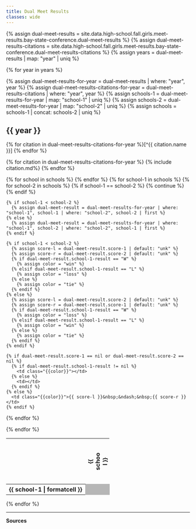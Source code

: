 ```yaml
---
title: Dual Meet Results
classes: wide
---
```


<style>
  td {
    border: 1px solid #b6b6b6;
    text-align: center;
    padding: 0;
    width: 50px;
  }

  .neutral {
    background-color: #b6b6b6;
  }

  .win {
    background-color: #7abd91;
  }

  .loss {
    background-color: #ff6962;
  }

  .tie {
    background-color: #e8e8e8;
  }
</style>

{% assign dual-meet-results = site.data.high-school.fall.girls.meet-results.bay-state-conference.dual-meet-results %}
{% assign dual-meet-results-citations = site.data.high-school.fall.girls.meet-results.bay-state-conference.dual-meet-results-citations %}
{% assign years = dual-meet-results | map: "year" | uniq %}

{% for year in years %}

{% assign dual-meet-results-for-year = dual-meet-results | where: "year", year %}
{% assign dual-meet-results-citations-for-year = dual-meet-results-citations | where: "year", year %}
{% assign schools-1 = dual-meet-results-for-year | map: "school-1" | uniq %}
{% assign schools-2 = dual-meet-results-for-year | map: "school-2" | uniq %}
{% assign schools = schools-1 | concat: schools-2 | uniq %}

## {{ year }}

{% for citation in dual-meet-results-citations-for-year %}[^{{ citation.name }}] {% endfor %}

{% for citation in dual-meet-results-citations-for-year %}
  {% include citation.md%}
{% endfor %}

<table>
<tbody>
<tr>
  <th></th>
  {% for school in schools %}
    <th style="transform: rotate(-90deg); height: 125px; max-width: 50px;">{{ school }}</th>
  {% endfor %}
</tr>
{% for school-1 in schools %}
<tr>
  <th style="width: min-content;">{{ school-1 | formatcell }}</th>
  {% for school-2 in schools %}
    {% if school-1 == school-2 %}
      <td class="neutral"></td>
      {% continue %}
    {% endif %}

    {% if school-1 < school-2 %}
      {% assign dual-meet-result = dual-meet-results-for-year | where: "school-1", school-1 | where: "school-2", school-2 | first %}
    {% else %}
      {% assign dual-meet-result = dual-meet-results-for-year | where: "school-1", school-2 | where: "school-2", school-1 | first %}
    {% endif %}

    {% if school-1 < school-2 %}
      {% assign score-l = dual-meet-result.score-1 | default: "unk" %}
      {% assign score-r = dual-meet-result.score-2 | default: "unk" %}
      {% if dual-meet-result.school-1-result == "W" %}
        {% assign color = "win" %}
      {% elsif dual-meet-result.school-1-result == "L" %}
        {% assign color = "loss" %}
      {% else %}
        {% assign color = "tie" %}
      {% endif %}
    {% else %}
      {% assign score-l = dual-meet-result.score-2 | default: "unk" %}
      {% assign score-r = dual-meet-result.score-1 | default: "unk" %}
      {% if dual-meet-result.school-1-result == "W" %}
        {% assign color = "loss" %}
      {% elsif dual-meet-result.school-1-result == "L" %}
        {% assign color = "win" %}
      {% else %}
        {% assign color = "tie" %}
      {% endif %}
    {% endif %}

    {% if dual-meet-result.score-1 == nil or dual-meet-result.score-2 == nil %}
      {% if dual-meet-result.school-1-result != nil %}
        <td class="{{color}}"></td>
      {% else %}
        <td></td>
      {% endif %}
    {% else %}
      <td class="{{color}}">{{ score-l }}&nbsp;&ndash;&nbsp;{{ score-r }}</td>
    {% endif %}
  {% endfor %}
</tr>
{% endfor %}
</tbody>
</table>

{% endfor %}

---

__Sources__

